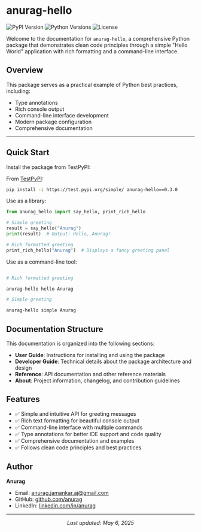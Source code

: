 # anurag-hello

![PyPI Version](https://img.shields.io/badge/pypi-v0.3.0-blue)
![Python Versions](https://img.shields.io/badge/python-3.8%2B-brightgreen)
![License](https://img.shields.io/badge/license-MIT-green)

Welcome to the documentation for `anurag-hello`, a comprehensive Python package that demonstrates clean code principles through a simple "Hello World" application with rich formatting and a command-line interface.

## Overview

This package serves as a practical example of Python best practices, including:

- Type annotations
- Rich console output
- Command-line interface development
- Modern package configuration
- Comprehensive documentation

---

## Quick Start

Install the package from TestPyPI:

From [TestPyPI](https://test.pypi.org/project/anurag-hello/0.3.0/):

```bash
pip install -i https://test.pypi.org/simple/ anurag-hello==0.3.0
````


Use as a library:

```python
from anurag_hello import say_hello, print_rich_hello

# Simple greeting
result = say_hello("Anurag")
print(result)  # Output: Hello, Anurag!

# Rich formatted greeting
print_rich_hello("Anurag")  # Displays a fancy greeting panel
```

Use as a command-line tool:

```bash

# Rich formatted greeting

anurag-hello hello Anurag

# Simple greeting

anurag-hello simple Anurag
```
## Documentation Structure

This documentation is organized into the following sections:

- **User Guide**: Instructions for installing and using the package
- **Developer Guide**: Technical details about the package architecture and design
- **Reference**: API documentation and other reference materials
- **About**: Project information, changelog, and contribution guidelines

## Features

- ✅ Simple and intuitive API for greeting messages
- ✅ Rich text formatting for beautiful console output
- ✅ Command-line interface with multiple commands
- ✅ Type annotations for better IDE support and code quality
- ✅ Comprehensive documentation and examples
- ✅ Follows clean code principles and best practices

## Author

**Anurag**

- Email: anurag.jamankar.aj@gmail.com
- GitHub: [github.com/anurag](https://github.com/ANURAGJAMANKAR)
- LinkedIn: [linkedin.com/in/anurag](https://linkedin.com/in/anurag-jamankar)

---

<p align="center">
  <i>Last updated: May 6, 2025</i>
</p>
